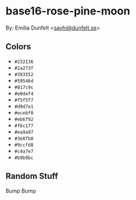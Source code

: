 # base16-rose-pine-moon

By: Emilia Dunfelt &lt;sayhi@dunfelt.se&gt;

## Colors

* `#232136`
* `#2a273f`
* `#393552`
* `#59546d`
* `#817c9c`
* `#e0def4`
* `#f5f5f7`
* `#d9d7e1`
* `#ecebf0`
* `#eb6f92`
* `#f6c177`
* `#ea9a97`
* `#3e8fb0`
* `#9ccfd8`
* `#c4a7e7`
* `#b9b9bc`

## Random Stuff

Bump
Bump
